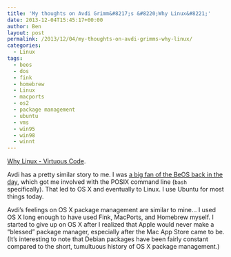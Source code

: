 ```yaml
---
title: 'My thoughts on Avdi Grimm&#8217;s &#8220;Why Linux&#8221;'
date: 2013-12-04T15:45:17+00:00
author: Ben
layout: post
permalink: /2013/12/04/my-thoughts-on-avdi-grimms-why-linux/
categories:
  - Linux
tags:
  - beos
  - dos
  - fink
  - homebrew
  - Linux
  - macports
  - os2
  - package management
  - ubuntu
  - vms
  - win95
  - win98
  - winnt
---
```

[Why Linux - Virtuous Code](http://devblog.avdi.org/2011/08/09/why-linux/).

Avdi has a pretty similar story to me. I was [a big fan of the BeOS back in the day](http://www.benjaminoakes.com/2004/08/16/nostalgia/), which got me involved with the POSIX command line (`bash` specifically). That led to OS X and eventually to Linux. I use Ubuntu for most things today.

Avdi&#8217;s feelings on OS X package management are similar to mine... I used OS X long enough to have used Fink, MacPorts, and Homebrew myself. I started to give up on OS X after I realized that Apple would never make a &#8220;blessed&#8221; package manager, especially after the Mac App Store came to be. (It&#8217;s interesting to note that Debian packages have been fairly constant compared to the short, tumultuous history of OS X package management.)